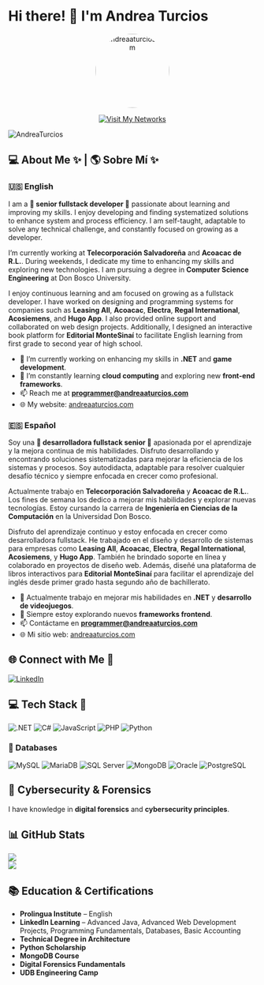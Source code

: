 # Hi there! 👋 I'm Andrea Turcios
<p align="center">
  <img src="https://andreaaturcios.com/img/aT_solo.png" width="150" height="150" alt="andreaaturcios.com" style="border-radius: 50%;">
  <p align="center">
    <a href="https://andreaaturcios.com/redes.html">
      <img src="https://img.shields.io/badge/%E2%9C%A8%20Visit%20My%20Networks%20%E2%9C%A8-ff66b2?style=for-the-badge&logo=internetexplorer&logoColor=white" alt="Visit My Networks">
    </a>
  </p>
</p>

<p align="left"> <img src="https://komarev.com/ghpvc/?username=AndreaTurcios&label=Profile%20views&color=ff66b2&style=flat" alt="AndreaTurcios" /> </p>

## 💻 About Me ✨ | 🌎 Sobre Mí ✨
### 🇺🇸 English
I am a **🎀 senior fullstack developer 🎀** passionate about learning and improving my skills. I enjoy developing and finding systematized solutions to enhance system and process efficiency. I am self-taught, adaptable to solve any technical challenge, and constantly focused on growing as a developer.

I’m currently working at **Telecorporación Salvadoreña** and **Acoacac de R.L.**. During weekends, I dedicate my time to enhancing my skills and exploring new technologies. I am pursuing a degree in **Computer Science Engineering** at Don Bosco University.

I enjoy continuous learning and am focused on growing as a fullstack developer. I have worked on designing and programming systems for companies such as **Leasing All**, **Acoacac**, **Electra**, **Regal International**, **Acosiemens**, and **Hugo App**. I also provided online support and collaborated on web design projects. Additionally, I designed an interactive book platform for **Editorial MonteSinaí** to facilitate English learning from first grade to second year of high school.

- 🔭 I’m currently working on enhancing my skills in **.NET** and **game development**.
- 🌱 I’m constantly learning **cloud computing** and exploring new **front-end frameworks**.
- 📫 Reach me at **programmer@andreaaturcios.com**
- 🌐 My website: [andreaaturcios.com](https://andreaaturcios.com/)

### 🇪🇸 Español
Soy una **🎀 desarrolladora fullstack senior 🎀** apasionada por el aprendizaje y la mejora continua de mis habilidades. Disfruto desarrollando y encontrando soluciones sistematizadas para mejorar la eficiencia de los sistemas y procesos. Soy autodidacta, adaptable para resolver cualquier desafío técnico y siempre enfocada en crecer como profesional.

Actualmente trabajo en **Telecorporación Salvadoreña** y **Acoacac de R.L.**. Los fines de semana los dedico a mejorar mis habilidades y explorar nuevas tecnologías. Estoy cursando la carrera de **Ingeniería en Ciencias de la Computación** en la Universidad Don Bosco.

Disfruto del aprendizaje continuo y estoy enfocada en crecer como desarrolladora fullstack. He trabajado en el diseño y desarrollo de sistemas para empresas como **Leasing All**, **Acoacac**, **Electra**, **Regal International**, **Acosiemens**, y **Hugo App**. También he brindado soporte en línea y colaborado en proyectos de diseño web. Además, diseñé una plataforma de libros interactivos para **Editorial MonteSinaí** para facilitar el aprendizaje del inglés desde primer grado hasta segundo año de bachillerato.

- 🔭 Actualmente trabajo en mejorar mis habilidades en **.NET** y **desarrollo de videojuegos**.
- 🌱 Siempre estoy explorando nuevos **frameworks frontend**.
- 📫 Contáctame en **programmer@andreaaturcios.com**
- 🌐 Mi sitio web: [andreaaturcios.com](https://andreaaturcios.com/)

## 🌐 Connect with Me 🌟
[![LinkedIn](https://img.shields.io/badge/LinkedIn-%23ff66b2.svg?style=for-the-badge&logo=linkedin&logoColor=white)](https://www.linkedin.com/in/andreaaturcios/)

## 💻 Tech Stack 🎨
![.NET](https://img.shields.io/badge/.NET-ff66b2.svg?style=for-the-badge&logo=dotnet&logoColor=white) ![C#](https://img.shields.io/badge/C%23-ff66b2.svg?style=for-the-badge&logo=c-sharp&logoColor=white) ![JavaScript](https://img.shields.io/badge/javascript-%23ffccff.svg?style=for-the-badge&logo=javascript&logoColor=%23F7DF1E) ![PHP](https://img.shields.io/badge/php-%23ff99cc.svg?style=for-the-badge&logo=php&logoColor=white) ![Python](https://img.shields.io/badge/python-%23ff66b2?style=for-the-badge&logo=python&logoColor=white)

### 💾 Databases
![MySQL](https://img.shields.io/badge/mysql-4479A1.svg?style=for-the-badge&logo=mysql&logoColor=white) ![MariaDB](https://img.shields.io/badge/MariaDB-003545?style=for-the-badge&logo=mariadb&logoColor=white) ![SQL Server](https://img.shields.io/badge/SQL%20Server-CC2927?style=for-the-badge&logo=microsoft-sql-server&logoColor=white) ![MongoDB](https://img.shields.io/badge/MongoDB-47A248?style=for-the-badge&logo=mongodb&logoColor=white) ![Oracle](https://img.shields.io/badge/Oracle-F80000?style=for-the-badge&logo=oracle&logoColor=white) ![PostgreSQL](https://img.shields.io/badge/PostgreSQL-336791?style=for-the-badge&logo=postgresql&logoColor=white)
 
## 🔐 Cybersecurity & Forensics
I have knowledge in **digital forensics** and **cybersecurity principles**.
 
## 📊 GitHub Stats
![](https://github-readme-streak-stats.herokuapp.com/?user=AndreaTurcios&theme=radical&hide_border=false)<br/>
![](https://github-readme-stats.vercel.app/api/top-langs/?username=AndreaTurcios&theme=radical&hide_border=false&include_all_commits=true&count_private=true&layout=compact)
 
## 📚 Education & Certifications
- **Prolingua Institute** – English
- **LinkedIn Learning** – Advanced Java, Advanced Web Development Projects, Programming Fundamentals, Databases, Basic Accounting
- **Technical Degree in Architecture**
- **Python Scholarship**
- **MongoDB Course**
- **Digital Forensics Fundamentals**
- **UDB Engineering Camp**



